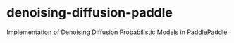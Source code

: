 # denoising-diffusion-paddle
Implementation of Denoising Diffusion Probabilistic Models in PaddlePaddle

